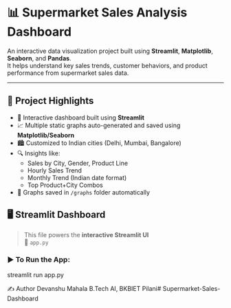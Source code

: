 # 📊 Supermarket Sales Analysis Dashboard

An interactive data visualization project built using **Streamlit**, **Matplotlib**, **Seaborn**, and **Pandas**.  
It helps understand key sales trends, customer behaviors, and product performance from supermarket sales data.

---

## 🚀 Project Highlights

- 📌 Interactive dashboard built using **Streamlit**
- 📈 Multiple static graphs auto-generated and saved using **Matplotlib/Seaborn**
- 🏙️ Customized to Indian cities (Delhi, Mumbai, Bangalore)
- 🔍 Insights like:
  - Sales by City, Gender, Product Line
  - Hourly Sales Trend
  - Monthly Trend (Indian date format)
  - Top Product+City Combos
- 💾 Graphs saved in `/graphs` folder automatically



## 🖥️ Streamlit Dashboard

> This file powers the **interactive Streamlit UI**  
> 📂 `app.py`

### ▶️ To Run the App:

streamlit run app.py

✍️ Author
Devanshu Mahala
B.Tech AI, BKBIET Pilani#   S u p e r m a r k e t - S a l e s - D a s h b o a r d  
 